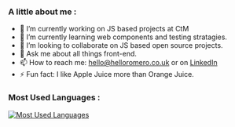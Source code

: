 ### A little about me : 

- 🔭 I’m currently working on JS based projects at CtM
- 🌱 I’m currently learning web components and testing stratagies.
- 👯 I’m looking to collaborate on JS based open source projects.
- 💬 Ask me about all things front-end.
- 📫 How to reach me: [hello@helloromero.co.uk](mailto:hello@helloromero.co.uk) or on [LinkedIn](https://www.linkedin.com/in/romero-mckay/)
- ⚡ Fun fact: I like Apple Juice more than Orange Juice.

### Most Used Languages :

<a href="https://github.com/helloromero" align="left"><img src="https://github-readme-stats.vercel.app/api/top-langs/?username=helloromero&layout=compact&hide=css&bg_color=eeeff4" alt="Most Used Languages" /></a>
